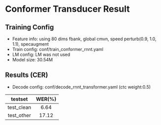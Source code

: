
# Conformer Transducer Result

## Training Config
- Feature info: using 80 dims fbank, global cmvn, speed perturb(0.9, 1.0, 1.1), specaugment
- Train config: conf/train_conformer_rnnt.yaml
- LM config: LM was not used
- Model size: 30.54M

## Results (CER)
- Decode config: conf/decode_rnnt_transformer.yaml (ctc weight:0.5)

|      testset   | WER(%)  |
|:--------------:|:-------:|
|    test_clean  |  6.64   |
|    test_other  |  17.12  |
